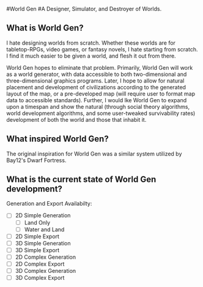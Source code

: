 #World Gen
#A Designer, Simulator, and Destroyer of Worlds.

## What is World Gen?
I hate designing worlds from scratch. Whether these worlds are for tabletop-RPGs, video games, or fantasy novels, I hate starting from scratch. I find it much easier to be given a world, and flesh it out from there.

World Gen hopes to eliminate that problem. Primarily, World Gen will work as a world generator, with data accessible to both two-dimensional and three-dimensional graphics programs. Later, I hope to allow for natural placement and development of civilizations according to the generated layout of the map, or a pre-developed map (will require user to format map data to accessible standards). Further, I would lke World Gen to expand upon a timespan and show the natural (through social theory algorithms, world development algorithms, and some user-tweaked survivability rates) development of both the world and those that inhabit it. 
## What inspired World Gen?
The original inspiration for World Gen was a similar system utilized by Bay12's Dwarf Fortress.

## What is the current state of World Gen development?
Generation and Export Availabilty:
- [ ] 2D Simple Generation
    - [ ] Land Only
    - [ ] Water and Land
- [ ] 2D Simple Export
- [ ] 3D Simple Generation
- [ ] 3D Simple Export
- [ ] 2D Complex Generation
- [ ] 2D Complex Export
- [ ] 3D Complex Generation
- [ ] 3D Complex Export
